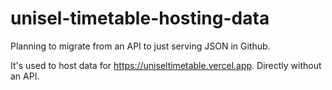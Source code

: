 # unisel-timetable-hosting-data
Planning to migrate from an API to just serving JSON in Github.


It's used to host data for https://uniseltimetable.vercel.app. Directly without an API.
